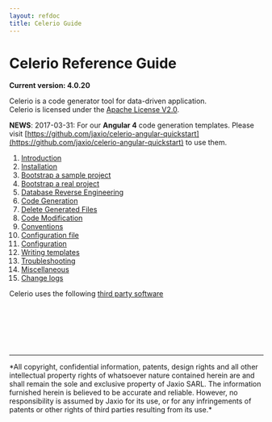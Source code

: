 ```yaml
---
layout: refdoc
title: Celerio Guide 
---
```


# Celerio Reference Guide

**Current version: 4.0.20**

Celerio is a code generator tool for data-driven application.<br/>
Celerio is licensed under the [Apache License V2.0](www.apache.org/licenses/LICENSE-2.0).

**NEWS**: 2017-03-31: For our **Angular 4** code generation templates. Please visit [https://github.com/jaxio/celerio-angular-quickstart](https://github.com/jaxio/celerio-angular-quickstart) to use them.
   
1. [Introduction](introduction.html)
2. [Installation](installation.html)
3. [Bootstrap a sample project](bootstrap.html)
4. [Bootstrap a real project](bootstrap-real.html)
5. [Database Reverse Engineering](extraction.html)
6. [Code Generation](generation.html)
7. [Delete Generated Files](delete-generated-files.html)
8. [Code Modification](modification.html)
9. [Conventions](convention.html)
10. [Configuration file](configuration-file.html)
11. [Configuration](configuration.html)
12. [Writing templates](templates.html)
13. [Troubleshooting](troubleshooting.html)
14. [Miscellaneous](miscellaneous.html)
15. [Change logs](changelog.html)


Celerio uses the following [third party software](third-party-software-used-by-celerio.html)

<br/>
<br/>
<br/>
<br/>
<br/>
<hr/>
*All copyright, confidential information, patents, design rights and all other 
intellectual property rights of whatsoever nature contained herein are and 
shall remain the sole and exclusive property of Jaxio SARL. The information 
furnished herein is believed to be accurate and reliable. However, no 
responsibility is assumed by Jaxio for its use, or for any infringements 
of patents or other rights of third parties resulting from its use.*

